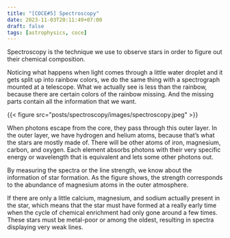 ```yaml
---
title: "[COCE#5] Spectroscopy"
date: 2023-11-03T20:11:49+07:00
draft: false
tags: [astrophysics, coce]
---
```


Spectroscopy is the technique we use to observe stars in order to figure out their chemical composition.

Noticing what happens when light comes through a little water droplet and it gets split up into rainbow colors, we do the same thing with a spectrograph mounted at a telescope. What we actually see is less than the rainbow, because there are certain colors of the rainbow missing. And the missing parts contain all the information that we want.

{{< figure src="posts/spectroscopy/images/spectroscopy.jpeg" >}}

When photons escape from the core, they pass through this outer layer. In the outer layer, we have hydrogen and helium atoms, because that’s what the stars are mostly made of. There will be other atoms of iron, magnesium, carbon, and oxygen. Each element absorbs photons with their very specific energy or wavelength that is equivalent and lets some other photons out.

By measuring the spectra or the line strength, we know about the information of star formation. As the figure shows, the strength corresponds to the abundance of magnesium atoms in the outer atmosphere.

If there are only a little calcium, magnesium, and sodium actually present in the star, which means that the star must have formed at a really early time when the cycle of chemical enrichment had only gone around a few times. These stars must be metal-poor or among the oldest, resulting in spectra displaying very weak lines.
